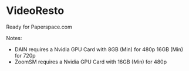# VideoResto
 
Ready for Paperspace.com

Notes:
 * DAIN requires a Nvidia GPU Card with 8GB (Min) for 480p 16GB (Min) for 720p
 * ZoomSM requires a Nvidia GPU Card with 16GB (Min) for 480p
